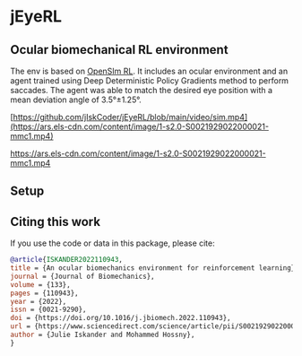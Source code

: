 # jEyeRL
## Ocular biomechanical RL environment

The env is based on [OpenSIm RL](https://osim-rl.kidzinski.com/). It includes an ocular environment and an agent trained using Deep Deterministic Policy Gradients method to perform saccades. The agent was able to match the desired eye position with a mean deviation angle of 3.5°±1.25°. 


[https://github.com/jIskCoder/jEyeRL/blob/main/video/sim.mp4](https://ars.els-cdn.com/content/image/1-s2.0-S0021929022000021-mmc1.mp4)


https://ars.els-cdn.com/content/image/1-s2.0-S0021929022000021-mmc1.mp4

## Setup



## Citing this work

If you use the code or data in this package, please cite:

```bibtex
@article{ISKANDER2022110943,
title = {An ocular biomechanics environment for reinforcement learning},
journal = {Journal of Biomechanics},
volume = {133},
pages = {110943},
year = {2022},
issn = {0021-9290},
doi = {https://doi.org/10.1016/j.jbiomech.2022.110943},
url = {https://www.sciencedirect.com/science/article/pii/S0021929022000021},
author = {Julie Iskander and Mohammed Hossny},
}
```

